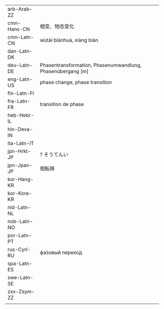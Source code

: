 | | | |
|-|-|-|
| arb-Arab-ZZ |  |  |
| cmn-Hans-CN | 相变、物态变化 |  |
| cmn-Latn-CN | wùtài biànhuà, xiàng biàn |  |
| dan-Latn-DK |  |  |
| deu-Latn-DE | Phasentransformation, Phasenumwandlung, Phasenübergang [m] |  |
| eng-Latn-US | phase change, phase transition |  |
| fin-Latn-FI |  |  |
| fra-Latn-FR | transition de phase |  |
| heb-Hebr-IL |  |  |
| hin-Deva-IN |  |  |
| ita-Latn-IT |  |  |
| jpn-Hrkt-JP | ? そうてんい |  |
| jpn-Jpan-JP | 相転移 |  |
| kor-Hang-KR |  |  |
| kor-Kore-KR |  |  |
| nld-Latn-NL |  |  |
| nob-Latn-NO |  |  |
| por-Latn-PT |  |  |
| rus-Cyrl-RU | фа́зовый перехо́д |  |
| spa-Latn-ES |  |  |
| swe-Latn-SE |  |  |
| zxx-Zsym-ZZ |  |  |
|  |  |  |

